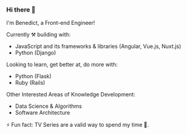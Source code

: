 ### Hi there 👋

I'm Benedict, a Front-end Engineer!

Currently ⚒ building with:
- JavaScript and its frameworks & libraries (Angular, Vue.js, Nuxt.js)
- Python (Django)

Looking to learn, get better at, do more with:
- Python (Flask)
- Ruby (Rails)

Other Interested Areas of Knowledge Development:
- Data Science & Algorithms
- Software Architecture

⚡ Fun fact: TV Series are a valid way to spend my time 🤌.

